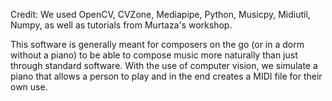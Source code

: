 Credit: We used OpenCV, CVZone, Mediapipe, Python, Musicpy, Midiutil, Numpy, as well as tutorials from Murtaza's workshop.

This software is generally meant for composers on the go (or in a dorm without a piano) to be able to compose music more naturally than just through standard software. With the use of computer vision, we simulate a piano that allows a person to play and in the end creates a MIDI file for their own use.
